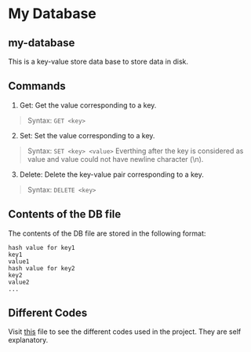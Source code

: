 # My Database

## my-database
This is a key-value store data base to store data in disk. 

## Commands
1. Get: Get the value corresponding to a key.
> Syntax: `GET <key>`

2. Set: Set the value corresponding to a key.
> Syntax: `SET <key> <value>`
Everthing after the key is considered as value and value could not have newline character (\n).

3. Delete: Delete the key-value pair corresponding to a key.
> Syntax: `DELETE <key>`

## Contents of the DB file
The contents of the DB file are stored in the following format:
```
hash value for key1
key1
value1
hash value for key2
key2
value2
...
```

## Different Codes
Visit [this](./include/codes.h) file to see the different codes used in the project. They are self explanatory.